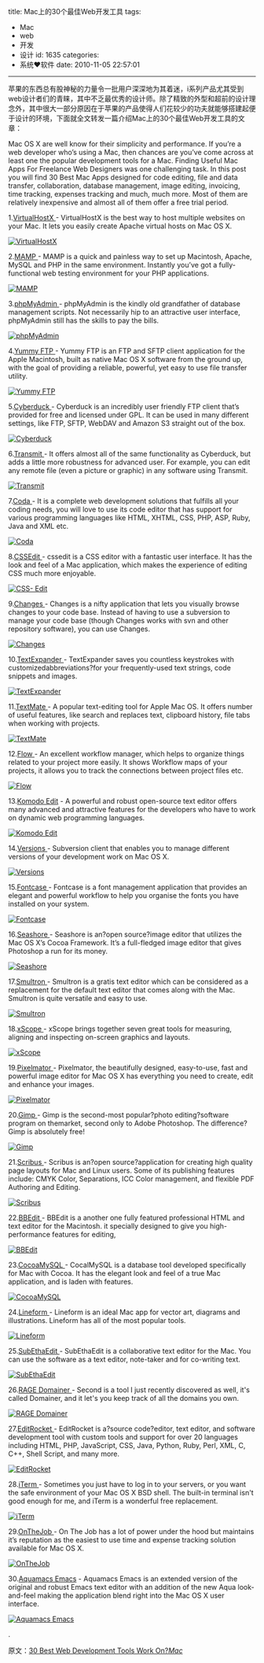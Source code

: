 title: Mac上的30个最佳Web开发工具
tags:
  - Mac
  - web
  - 开发
  - 设计
id: 1635
categories:
  - 系统❤软件
date: 2010-11-05 22:57:01
---

苹果的东西总有股神秘的力量令一批用户深深地为其着迷，i系列产品尤其受到web设计者们的青睐，其中不乏最优秀的设计师。除了精致的外型和超前的设计理念外，其中很大一部分原因在于苹果的产品使得人们花较少的功夫就能够搭建起便于设计的环境，下面就全文转发一篇介绍Mac上的30个最佳Web开发工具的文章：

Mac OS X are well know for their simplicity and performance. If you’re a web developer who’s using a Mac, then chances are you’ve come across at least one the popular development tools for a Mac. Finding Useful Mac Apps For Freelance Web Designers was one challenging task. In this post you will find 30 Best Mac Apps designed for code editing, file and data transfer, collaboration, database management, image editing, invoicing, time tracking, expenses tracking and much, much more. Most of them are relatively inexpensive and almost all of them offer a free trial period.<!--more-->

1.[VirtualHostX ](http://clickontyler.com/virtualhostx/)- VirtualHostX is the best way to host multiple websites on your Mac. It lets you easily create Apache virtual hosts on Mac OS X.

[![VirtualHostX](http://visionwidget.com/images/2010-10/1027/virtualhostx.jpg)](http://visionwidget.com/images/2010-10/1027/virtualhostx.jpg)

2.[MAMP ](http://www.mamp.info/en/index.php)- MAMP is a quick and painless way to set up Macintosh, Apache, MySQL and PHP in the same environment. Instantly you’ve got a fully-functional web testing environment for your PHP applications.

[![MAMP](http://visionwidget.com/images/2010-10/1027/mamp.jpg)](http://visionwidget.com/images/2010-10/1027/mamp.jpg)

3.[phpMyAdmin ](http://download.cnet.com/phpMyAdmin/3000-10254_4-26097.html)- phpMyAdmin is the kindly old grandfather of database management scripts. Not necessarily hip to an attractive user interface, phpMyAdmin still has the skills to pay the bills.

[![phpMyAdmin](http://visionwidget.com/images/2010-10/1027/phpmyadmin-mac.jpg)](http://visionwidget.com/images/2010-10/1027/phpmyadmin-mac.jpg)

4.[Yummy FTP ](http://www.yummysoftware.com/)- Yummy FTP is an FTP and SFTP client application for the Apple Macintosh, built as native Mac OS X software from the ground up, with the goal of providing a reliable, powerful, yet easy to use file transfer utility.

[![Yummy FTP](http://visionwidget.com/images/2010-10/1027/yummy_ftp.jpg)](http://visionwidget.com/images/2010-10/1027/yummy_ftp.jpg)

5.[Cyberduck ](http://www.cyberduck.ch/)- Cyberduck is an incredibly user friendly FTP client that’s provided for free and licensed under GPL. It can be used in many different settings, like FTP, SFTP, WebDAV and Amazon S3 straight out of the box.

[![Cyberduck](http://visionwidget.com/images/2010-10/1027/cyberduck.jpg)](http://visionwidget.com/images/2010-10/1027/cyberduck.jpg)

6.[Transmit ](http://www.panic.com/transmit/)- It offers almost all of the same functionality as Cyberduck, but adds a little more robustness for advanced user. For example, you can edit any remote file (even a picture or graphic) in any software using Transmit.

[![Transmit](http://visionwidget.com/images/2010-10/1027/transmit3.jpg)](http://visionwidget.com/images/2010-10/1027/transmit3.jpg)

7.[Coda ](http://www.panic.com/coda)- It is a complete web development solutions that fulfills all your coding needs, you will love to use its code editor that has support for various programming languages like HTML, XHTML, CSS, PHP, ASP, Ruby, Java and XML etc.

[![Coda](http://visionwidget.com/images/2010-10/1027/coda.jpg)](http://visionwidget.com/images/2010-10/1027/coda.jpg)

8.[CSSEdit ](http://macrabbit.com/cssedit/)- cssedit is a CSS editor with a fantastic user interface. It has the look and feel of a Mac application, which makes the experience of editing CSS much more enjoyable.

[![CSS- Edit](http://visionwidget.com/images/2010-10/1027/cssedit-mac.jpg)](http://visionwidget.com/images/2010-10/1027/cssedit-mac.jpg)

9.[Changes ](http://changesapp.com/)- Changes is a nifty application that lets you visually browse changes to your code base. Instead of having to use a subversion to manage your code base (though Changes works with svn and other repository software), you can use Changes.

[![Changes](http://visionwidget.com/images/2010-10/1027/changes.jpg)](http://visionwidget.com/images/2010-10/1027/changes.jpg)

10.[TextExpander ](http://www.smileonmymac.com/TextExpander/)- TextExpander saves you countless keystrokes with customizedabbreviations?for your frequently-used text strings, code snippets and images.

[![TextExpander](http://visionwidget.com/images/2010-10/1027/TextExpander.jpg)](http://visionwidget.com/images/2010-10/1027/TextExpander.jpg)

11.[TextMate ](http://macromates.com/)- A popular text-editing tool for Apple Mac OS. It offers number of useful features, like search and replaces text, clipboard history, file tabs when working with projects.

[![TextMate](http://visionwidget.com/images/2010-10/1027/textmate.jpg)](http://visionwidget.com/images/2010-10/1027/textmate.jpg)

12.[Flow ](http://www.gridironsoftware.com/products/flow.html)- An excellent workflow manager, which helps to organize things related to your project more easily. It shows Workflow maps of your projects, it allows you to track the connections between project files etc.

[![Flow](http://visionwidget.com/images/2010-10/1027/flow.jpg)](http://visionwidget.com/images/2010-10/1027/flow.jpg)

13.[Komodo Edit](http://www.activestate.com/komodo_edit/) - A powerful and robust open-source text editor offers many advanced and attractive features for the developers who have to work on dynamic web programming languages.

[![Komodo Edit](http://visionwidget.com/images/2010-10/1027/komodo-edit-for-mac.jpg)](http://visionwidget.com/images/2010-10/1027/komodo-edit-for-mac.jpg)

14.[Versions ](http://versionsapp.com/)- Subversion client that enables you to manage different versions of your development work on Mac OS X.

[![Versions](http://visionwidget.com/images/2010-10/1027/versions.png)](http://visionwidget.com/images/2010-10/1027/versions.png)

15.[Fontcase ](http://www.bohemiancoding.com/?Fontcase)- Fontcase is a font management application that provides an elegant and powerful workflow to help you organise the fonts you have installed on your system.

[![Fontcase](http://visionwidget.com/images/2010-10/1027/fontcase.jpg)](http://visionwidget.com/images/2010-10/1027/fontcase.jpg)

16.[Seashore ](http://seashore.sourceforge.net/download.php)- Seashore is an?open source?image editor that utilizes the Mac OS X’s Cocoa Framework. It’s a full-fledged image editor that gives Photoshop a run for its money.

[![Seashore](http://visionwidget.com/images/2010-10/1027/seashore.jpg)](http://visionwidget.com/images/2010-10/1027/seashore.jpg)

17.[Smultron ](http://tuppis.com/smultron/)- Smultron is a gratis text editor which can be considered as a replacement for the default text editor that comes along with the Mac. Smultron is quite versatile and easy to use.

[![Smultron](http://visionwidget.com/images/2010-10/1027/smultron.jpg)](http://visionwidget.com/images/2010-10/1027/smultron.jpg)

18.[xScope ](http://iconfactory.com/software/xscope)- xScope brings together seven great tools for measuring, aligning and inspecting on-screen graphics and layouts.

[![xScope](http://visionwidget.com/images/2010-10/1027/xscope.jpg)](http://visionwidget.com/images/2010-10/1027/xscope.jpg)

19.[Pixelmator ](http://www.pixelmator.com/)- Pixelmator, the beautifully designed, easy-to-use, fast and powerful image editor for Mac OS X has everything you need to create, edit and enhance your images.

[![Pixelmator](http://visionwidget.com/images/2010-10/1027/pixelmator.jpg)](http://visionwidget.com/images/2010-10/1027/pixelmator.jpg)

20.[Gimp ](http://www.gimp.org/)- Gimp is the second-most popular?photo editing?software program on themarket, second only to Adobe Photoshop. The difference? Gimp is absolutely free!

[![Gimp](http://visionwidget.com/images/2010-10/1027/gimp-osxjpg.jpg)](http://visionwidget.com/images/2010-10/1027/gimp-osxjpg.jpg)

21.[Scribus ](http://www.scribus.net/)- Scribus is an?open source?application for creating high quality page layouts for Mac and Linux users. Some of its publishing features include: CMYK Color, Separations, ICC Color management, and flexible PDF Authoring and Editing.

[![Scribus](http://visionwidget.com/images/2010-10/1027/scribus.jpg)](http://visionwidget.com/images/2010-10/1027/scribus.jpg)

22.[BBEdit ](http://www.barebones.com/products/bbedit/)- BBEdit is a another one fully featured professional HTML and text editor for the Macintosh. it specially designed to give you high-performance features for editing,

[![BBEdit](http://visionwidget.com/images/2010-10/1027/bbedit.gif)](http://visionwidget.com/images/2010-10/1027/bbedit.gif)

23.[CocoaMySQL ](http://cocoamysql.sourceforge.net/)- CocalMySQL is a database tool developed specifically for Mac with Cocoa. It has the elegant look and feel of a true Mac application, and is laden with features.

[![CocoaMySQL](http://visionwidget.com/images/2010-10/1027/cocamysql-web.jpg)](http://visionwidget.com/images/2010-10/1027/cocamysql-web.jpg)

24.[Lineform ](http://www.freeverse.com/apps/app/?id=6020)- Lineform is an ideal Mac app for vector art, diagrams and illustrations. Lineform has all of the most popular tools.

[![Lineform](http://visionwidget.com/images/2010-10/1027/lineform.jpg)](http://visionwidget.com/images/2010-10/1027/lineform.jpg)

25.[SubEthaEdit ](http://codingmonkeys.de/subethaedit/index.html)- SubEthaEdit is a collaborative text editor for the Mac. You can use the software as a text editor, note-taker and for co-writing text.

[![SubEthaEdit](http://visionwidget.com/images/2010-10/1027/subethaedit.jpg)](http://visionwidget.com/images/2010-10/1027/subethaedit.jpg)

26.[RAGE Domainer ](http://www.ragesw.com/products/domainer.html)- Second is a tool I just recently discovered as well, it's called Domainer, and it let's you keep track of all the domains you own.

[![RAGE Domainer](http://visionwidget.com/images/2010-10/1027/RAGE_Domainer.jpg)](http://visionwidget.com/images/2010-10/1027/RAGE_Domainer.jpg)

27.[EditRocket ](http://www.editrocket.com/)- EditRocket is a?source code?editor, text editor, and software development tool with custom tools and support for over 20 languages including HTML, PHP, JavaScript, CSS, Java, Python, Ruby, Perl, XML, C, C++, Shell Script, and many more.

[![EditRocket](http://visionwidget.com/images/2010-10/1027/editrocket.jpg)](http://visionwidget.com/images/2010-10/1027/editrocket.jpg)

28.[iTerm ](http://iterm.sourceforge.net/)- Sometimes you just have to log in to your servers, or you want the safe environment of your Mac OS X BSD shell. The built-in terminal isn't good enough for me, and iTerm is a wonderful free replacement.

[![iTerm](http://visionwidget.com/images/2010-10/1027/iterm.jpg)](http://visionwidget.com/images/2010-10/1027/iterm.jpg)

29.[OnTheJob ](http://stuntsoftware.com/OnTheJob/)- On The Job has a lot of power under the hood but maintains it’s reputation as the easiest to use time and expense tracking solution available for Mac OS X.

[![OnTheJob](http://visionwidget.com/images/2010-10/1027/OnTheJob.jpg)](http://visionwidget.com/images/2010-10/1027/OnTheJob.jpg)

30.[Aquamacs Emacs](http://aquamacs.org/) - Aquamacs Emacs is an extended version of the original and robust Emacs text editor with an addition of the new Aqua look-and-feel making the application blend right into the Mac OS X user interface.

[![Aquamacs Emacs](http://visionwidget.com/images/2010-10/1027/aquamacs-emacs.png)](http://visionwidget.com/images/2010-10/1027/aquamacs-emacs.png)

.

原文：[30 Best Web Development Tools Work On?_Mac_](http://visionwidget.com/inspiration/web/569-best-web-development-tools-work-on-mac.html)